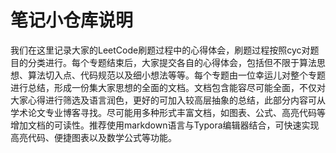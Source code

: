 # 笔记小仓库说明

我们在这里记录大家的LeetCode刷题过程中的心得体会，刷题过程按照cyc对题目的分类进行。每个专题结束后，大家提交各自的心得体会，包括但不限于算法思想、算法切入点、代码规范以及细小想法等等。每个专题由一位幸运儿对整个专题进行总结，形成一份集大家思想的全面的文档。文档包含能容尽可能全面，不仅对大家心得进行筛选及语言润色，更好的可加入较高层抽象的总结，此部分内容可从学术论文专业博客寻找。尽可能用多种形式丰富文档，如图表、公式、高亮代码等增加文档的可读性。推荐使用markdown语言与Typora编辑器结合，可快速实现高亮代码、便捷图表以及数学公式等功能。